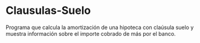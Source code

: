 # Clausulas-Suelo
Programa que calcula la amortización de una hipoteca con claúsula suelo y muestra información sobre el importe cobrado de más por el banco.
